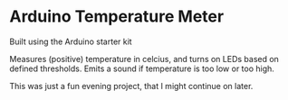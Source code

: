 Arduino Temperature Meter
===

Built using the Arduino starter kit

Measures (positive) temperature in celcius, and turns on LEDs based on defined thresholds. Emits a sound if temperature is too low or too high.

This was just a fun evening project, that I might continue on later.